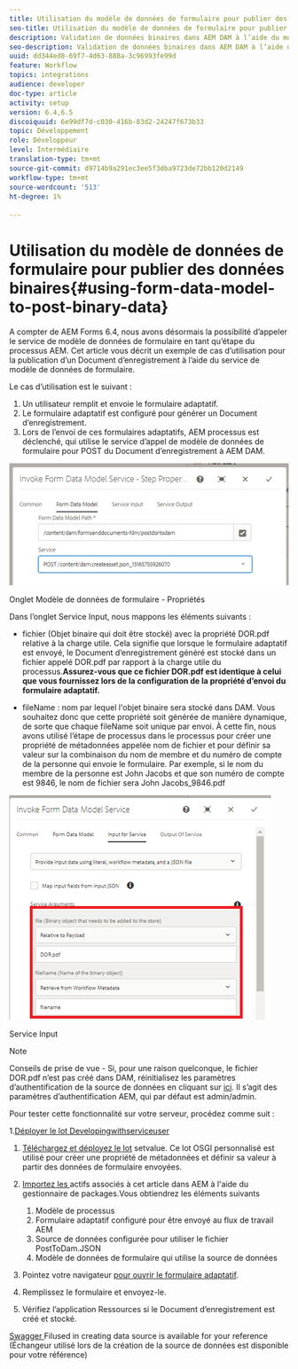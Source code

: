 ```yaml
---
title: Utilisation du modèle de données de formulaire pour publier des données binaires
seo-title: Utilisation du modèle de données de formulaire pour publier des données binaires
description: Validation de données binaires dans AEM DAM à l’aide du modèle de données de formulaire
seo-description: Validation de données binaires dans AEM DAM à l’aide du modèle de données de formulaire
uuid: dd344ed8-69f7-4d63-888a-3c96993fe99d
feature: Workflow
topics: integrations
audience: developer
doc-type: article
activity: setup
version: 6.4,6.5
discoiquuid: 6e99df7d-c030-416b-83d2-24247f673b33
topic: Développement
role: Développeur
level: Intermédiaire
translation-type: tm+mt
source-git-commit: d9714b9a291ec3ee5f3dba9723de72bb120d2149
workflow-type: tm+mt
source-wordcount: '513'
ht-degree: 1%

---
```



# Utilisation du modèle de données de formulaire pour publier des données binaires{#using-form-data-model-to-post-binary-data}

A compter de AEM Forms 6.4, nous avons désormais la possibilité d’appeler le service de modèle de données de formulaire en tant qu’étape du processus AEM. Cet article vous décrit un exemple de cas d’utilisation pour la publication d’un Document d’enregistrement à l’aide du service de modèle de données de formulaire.

Le cas d’utilisation est le suivant :

1. Un utilisateur remplit et envoie le formulaire adaptatif.
1. Le formulaire adaptatif est configuré pour générer un Document d’enregistrement.
1. Lors de l’envoi de ces formulaires adaptatifs, AEM processus est déclenché, qui utilise le service d’appel de modèle de données de formulaire pour POST du Document d’enregistrement à AEM DAM.

![posttodam](assets/posttodamshot1.png)

Onglet Modèle de données de formulaire - Propriétés

Dans l’onglet Service Input, nous mappons les éléments suivants :

* fichier (Objet binaire qui doit être stocké) avec la propriété DOR.pdf relative à la charge utile. Cela signifie que lorsque le formulaire adaptatif est envoyé, le Document d’enregistrement généré est stocké dans un fichier appelé DOR.pdf par rapport à la charge utile du processus.**Assurez-vous que ce fichier DOR.pdf est identique à celui que vous fournissez lors de la configuration de la propriété d’envoi du formulaire adaptatif.**

* fileName : nom par lequel l&#39;objet binaire sera stocké dans DAM. Vous souhaitez donc que cette propriété soit générée de manière dynamique, de sorte que chaque fileName soit unique par envoi. À cette fin, nous avons utilisé l’étape de processus dans le processus pour créer une propriété de métadonnées appelée nom de fichier et pour définir sa valeur sur la combinaison du nom de membre et du numéro de compte de la personne qui envoie le formulaire. Par exemple, si le nom du membre de la personne est John Jacobs et que son numéro de compte est 9846, le nom de fichier sera John Jacobs_9846.pdf

![fdmserviceinput](assets/fdminputservice.png)

Service Input

>[!NOTE]
>
>Conseils de prise de vue - Si, pour une raison quelconque, le fichier DOR.pdf n’est pas créé dans DAM, réinitialisez les paramètres d’authentification de la source de données en cliquant sur [ici](http://localhost:4502/mnt/overlay/fd/fdm/gui/components/admin/fdmcloudservice/properties.html?item=%2Fconf%2Fglobal%2Fsettings%2Fcloudconfigs%2Ffdm%2Fpostdortodam). Il s’agit des paramètres d’authentification AEM, qui par défaut est admin/admin.

Pour tester cette fonctionnalité sur votre serveur, procédez comme suit :

1.[Déployer le lot Developingwithserviceuser](/help/forms/assets/common-osgi-bundles/DevelopingWithServiceUser.jar)

1. [Téléchargez et déployez le lot](/help/forms/assets/common-osgi-bundles/SetValueApp.core-1.0-SNAPSHOT.jar) setvalue. Ce lot OSGI personnalisé est utilisé pour créer une propriété de métadonnées et définir sa valeur à partir des données de formulaire envoyées.

1. [Importez les ](assets/postdortodam.zip) actifs associés à cet article dans AEM à l&#39;aide du gestionnaire de packages.Vous obtiendrez les éléments suivants

   1. Modèle de processus
   1. Formulaire adaptatif configuré pour être envoyé au flux de travail AEM
   1. Source de données configurée pour utiliser le fichier PostToDam.JSON
   1. Modèle de données de formulaire qui utilise la source de données

1. Pointez votre navigateur [pour ouvrir le formulaire adaptatif](http://localhost:4502/content/dam/formsanddocuments/helpx/timeoffrequestform/jcr:content?wcmmode=disabled).
1. Remplissez le formulaire et envoyez-le.
1. Vérifiez l’application Ressources si le Document d’enregistrement est créé et stocké.


[Swagger ](http://localhost:4502/conf/global/settings/cloudconfigs/fdm/postdortodam/jcr:content/swaggerFile) Filused in creating data source is available for your reference (Échangeur utilisé lors de la création de la source de données est disponible pour votre référence)
